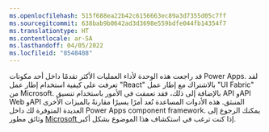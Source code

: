 ```yaml
---
ms.openlocfilehash: 515f688ea22b42c6156663ec89a3d7355d05c7ff
ms.sourcegitcommit: 638bab9b0642ad3d3698e559bdfe044fb14354f7
ms.translationtype: HT
ms.contentlocale: ar-SA
ms.lasthandoff: 04/05/2022
ms.locfileid: "8548488"
---
```

قد راجعت هذه الوحدة لأداء العمليات الأكثر تقدمًا داخل أحد مكونات Power Apps. لقد تعرفت على كيفية استخدام إطار عمل "React" بالاشتراك مع إطار عمل "UI Fabric" من Microsoft. بالإضافة إلى ذلك، فقد تعمقت في الأمور باستخدام تنسيق API وAPI Web وAPI المنبثق. هذه الأدوات المساعدة تُعد أمرًا يسيرًا مقارنةً بالميزات الأخرى العديدة المتوفرة لك داخل Power Apps component framework. يمكنك الرجوع إلى وثائق مطور [Microsoft ](/power-apps/developer/component-framework/overview/?azure-portal=true) إذا كنت ترغب في استكشاف هذا الموضوع بشكل أكبر.

